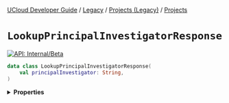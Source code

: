 [UCloud Developer Guide](/docs/developer-guide/README.md) / [Legacy](/docs/developer-guide/legacy/README.md) / [Projects (Legacy)](/docs/developer-guide/legacy/projects-legacy/README.md) / [Projects](/docs/developer-guide/legacy/projects-legacy/projects.md)

# `LookupPrincipalInvestigatorResponse`


[![API: Internal/Beta](https://img.shields.io/static/v1?label=API&message=Internal/Beta&color=red&style=flat-square)](/docs/developer-guide/core/api-conventions.md)



```kotlin
data class LookupPrincipalInvestigatorResponse(
    val principalInvestigator: String,
)
```

<details>
<summary>
<b>Properties</b>
</summary>

<details>
<summary>
<code>principalInvestigator</code>: <code><code><a href='https://kotlinlang.org/api/latest/jvm/stdlib/kotlin/-string/'>String</a></code></code>
</summary>





</details>



</details>


